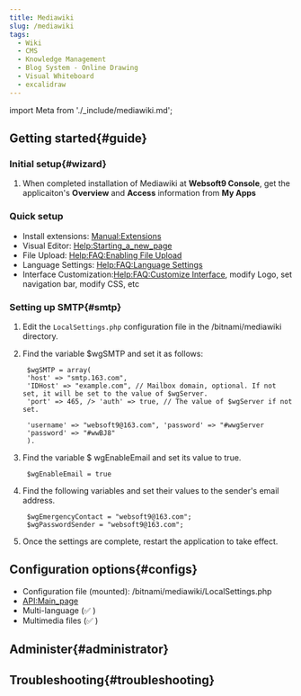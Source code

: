 ```yaml
---
title: Mediawiki
slug: /mediawiki
tags:
  - Wiki
  - CMS 
  - Knowledge Management
  - Blog System - Online Drawing
  - Visual Whiteboard
  - excalidraw
---
```


import Meta from './_include/mediawiki.md';

<Meta name="meta" />

## Getting started{#guide}

### Initial setup{#wizard}

1. When completed installation of Mediawiki at **Websoft9 Console**, get the applicaiton's **Overview** and **Access** information from **My Apps**  

### Quick setup
 
- Install extensions: [Manual:Extensions](https://www.mediawiki.org/wiki/Manual:Extensions/zh)
- Visual Editor: [Help:Starting_a_new_page](https://www.mediawiki.org/wiki/Help:VisualEditor/User_guide/zh)
- File Upload: [Help:FAQ:Enabling File Upload](https://www.mediawiki.org/wiki/Manual:FAQ/zh#如何启用文件上传?)
- Language Settings: [Help:FAQ:Language Settings](https://www.mediawiki.org/wiki/Manual:FAQ/zh#我如何更改界面语言?)
- Interface Customization:[Help:FAQ:Customize Interface](https://www.mediawiki.org/wiki/Manual:FAQ/zh#定制界面), modify Logo, set navigation bar, modify CSS, etc

### Setting up SMTP{#smtp}

1. Edit the `LocalSettings.php` configuration file in the /bitnami/mediawiki directory.

2. Find the variable $wgSMTP and set it as follows: 
   
   ```
    $wgSMTP = array(
    'host' => "smtp.163.com", 
    'IDHost' => "example.com", // Mailbox domain, optional. If not set, it will be set to the value of $wgServer. 
    'port' => 465, /> 'auth' => true, // The value of $wgServer if not set.    
        
    'username' => "websoft9@163.com", 'password' => "#wwgServer    
    'password' => "#wwBJ8"    
    ).
   ```

3. Find the variable $ wgEnableEmail and set its value to true.
   
   ```
    $wgEnableEmail = true
   ```


4. Find the following variables and set their values to the sender's email address.
   
   ```
    $wgEmergencyContact = "websoft9@163.com";
    $wgPasswordSender = "websoft9@163.com";
   ```

5. Once the settings are complete, restart the application to take effect.

## Configuration options{#configs}

- Configuration file (mounted): /bitnami/mediawiki/LocalSettings.php
- [API:Main_page](https://www.mediawiki.org/wiki/API:Main_page/zh)
- Multi-language (✅ )
- Multimedia files (✅ )

## Administer{#administrator}

## Troubleshooting{#troubleshooting}

